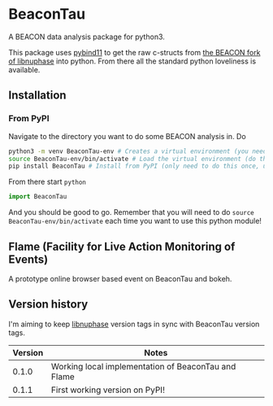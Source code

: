 # BeaconTau

A BEACON data analysis package for python3.

This package uses [pybind11](https://github.com/pybind/pybind11) to get the raw c-structs from [the BEACON fork of libnuphase](https://github.com/beaconTau/libnuphase) into python.
From there all the standard python loveliness is available.

## Installation

### From PyPI

Navigate to the directory you want to do some BEACON analysis in.
Do
```bash
python3 -m venv BeaconTau-env # Creates a virtual environment (you need only do this once)
source BeaconTau-env/bin/activate # Load the virtual environment (do this once per terminal session)
pip install BeaconTau # Install from PyPI (only need to do this once, unless upgrading)
```
From there start `python`

```python
import BeaconTau
```
And you should be good to go.
Remember that you will need to do `source BeaconTau-env/bin/activate` each time you want to use this python module!


## Flame (Facility for Live Action Monitoring of Events)

A prototype online browser based event on BeaconTau and bokeh.

## Version history

I'm aiming to keep [libnuphase](https://github.com/beaconTau/libnuphase) version tags in sync with BeaconTau version tags.

| Version | Notes                                               |
|---------|-----------------------------------------------------|
| 0.1.0   | Working local implementation of BeaconTau and Flame |
| 0.1.1   | First working version on PyPI!                      |




